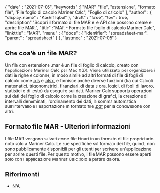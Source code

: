 {
  "date" : "2021-07-05",
  "keywords" :[ "MAR", "file", "estensione", "formato file", "File foglio di calcolo Mariner Calc", "Foglio di calcolo" ],
  "author" : {
    "display_name" : "Kashif Iqbal"
},
  "draft" : "false",
  "toc" : true,
  "description":"Scopri il formato di file MAR e le API che possono creare e aprire file MAR.",
  "title" :"MAR - Formato file foglio di calcolo Mariner Calc",
  "linktitle" : "MAR",
  "menu" : {
    "docs" : {
    "identifier": "spreadsheet-mar",
      "parent" : "spreadsheet"
}
},
  "lastmod" : "2021-07-05"
}

## Che cos'è un file MAR?

Un file con estensione .mar è un file di foglio di calcolo, creato con l'applicazione Mariner Calc per Mac OSX. Viene utilizzato per organizzare i dati in righe e colonne, in modo simile ad altri formati di file di fogli di calcolo come [.xls](/it/spreadsheet/xls/) e [.xlsx](/it/spreadsheet/xlsx/), e fornisce anche diverse funzioni (tra cui Calcoli matematici, trigonometrici, finanziari, di data e ora, logici, di fogli di lavoro, statistici e di testo) da eseguire sui dati. Mariner Calc supporta operazioni sui dati del foglio di calcolo come la creazione di grafici, la creazione di intervalli denominati, l'ordinamento dei dati, la somma automatica sull'intervallo e l'esportazione in formato file [.pdf](/it/pdf/) per la condivisione con altri.

## Formato file MAR - Ulteriori informazioni

I file MAR vengono salvati come file binari in un formato di file proprietario noto solo a Mariner Calc. Le sue specifiche sul formato dei file, quindi, non sono pubblicamente disponibili per gli utenti per scrivere un'applicazione per aprire questi file. Per questo motivo, i file MAR possono essere aperti solo con l'applicazione Mariner Calc solo a partire da ora.

## Riferimenti

* N/A

